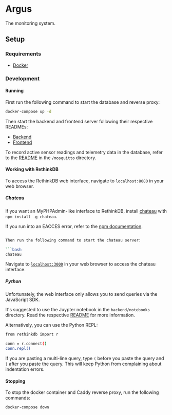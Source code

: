 # Argus

The monitoring system.

## Setup

### Requirements

- [Docker](https://docs.docker.com/install/)

### Development

#### Running

First run the following command to start the database and reverse proxy:

```bash
docker-compose up -d
```

Then start the backend and frontend server following their respective READMEs:

- [Backend](backend/README.md)
- [Frontend](frontend/README.md)

To record active sensor readings and telemetry data in the database, refer to the
[README](mosquitto/README.md) in the `/mosquitto` directory.

#### Working with RethinkDB

To access the RethinkDB web interface, navigate to `localhost:8080` in your web
browser.

##### Chateau

If you want an MyPHPAdmin-like interface to RethinkDB, install
[chateau](https://github.com/neumino/chateau) with `npm install -g chateau`.

If you run into an EACCES error, refer to the
[npm documentation](https://docs.npmjs.com/resolving-eacces-permissions-errors-when-installing-packages-globally).

````bash

Then run the following command to start the chateau server:

```bash
chateau
````

Navigate to [`localhost:3000`](http://localhost:3000) in your web browser
to access the chateau interface.

##### Python

Unfortunately, the web interface only allows you to send queries via the
JavaScript SDK.

It's suggested to use the Juypter notebook in the `backend/notebooks`
directory. Read the respective [README](backend/notebooks/README.md) for more
information.

Alternatively, you can use the Python REPL:

```bash
from rethinkdb import r

conn = r.connect()
conn.repl()
```

If you are pasting a multi-line query, type `(` before you paste the query
and `)` after you paste the query. This will keep Python from complaining
about indentation errors.

#### Stopping

To stop the docker container and Caddy reverse proxy, run the following commands:

```bash
docker-compose down
```
